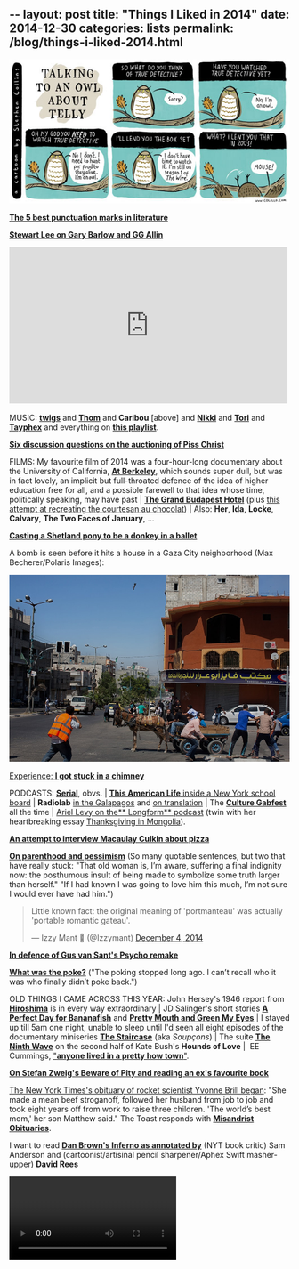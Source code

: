 --
layout: post
title:  "Things I Liked in 2014"
date:   2014-12-30
categories: lists
permalink: /blog/things-i-liked-2014.html
---

[![image](../assets/img/2014-owl.jpg)](https://www.prospectmagazine.co.uk/magazine/cartoon-talking-to-an-owl-about-telly)

**[The 5 best punctuation marks in literature](http://www.vulture.com/2014/01/best-punctuation-marks-literature-nabokov-eliot-dickens-levi.html)**

[**Stewart Lee on Gary Barlow and GG Allin**](http://www.theguardian.com/commentisfree/2014/may/18/sex-drugs-rock-rebels-accountancy-gary-barlow-stewart-lee)

<iframe id="youtube_iframe" src="https://www.youtube.com/embed/BI2Et19vDCM?feature=oembed&amp;enablejsapi=1&amp;origin=https://safe.txmblr.com&amp;wmode=opaque" width="500" frameborder="0" height="281"></iframe>

MUSIC: [**twigs**](http://pitchfork.com/reviews/albums/19590-twigs-lp1/) and [**Thom**](http://tomorrowsmodernboxes.com/) and **Caribou** [above] and [**Nikki**](https://www.youtube.com/watch?v=2mwNbTL3pOs) and [**Tori**](https://www.youtube.com/watch?v=ysbuo4Ktr84) and [**Tayphex**](https://soundcloud.com/david_rees/sets/aphex-swift) and everything on [**this playlist**](http://open.spotify.com/user/mpaldridge/playlist/5VCvYUfF9iwcUGJ7CxpuH2).

[**Six discussion questions on the auctioning of Piss Christ**](http://gawker.com/who-wants-to-buy-piss-christ-this-thursday-1575713001)

FILMS: My favourite film of 2014 was a four-hour-long documentary about the University of California, [**At Berkeley**](http://www.nytimes.com/2013/11/08/movies/at-berkeley-a-documentary-by-frederick-wiseman.html?_r=0), which sounds super dull, but was in fact lovely, an implicit but full-throated defence of the idea of higher education free for all, and a possible farewell to that idea whose time, politically speaking, may have past \| [**The Grand Budapest Hotel**](http://www.slate.com/blogs/browbeat/2014/03/06/grand_budapest_hotel_is_autobiographical_in_new_movie_wes_anderson_defends.html) (plus [this attempt at recreating the courtesan au chocolat](http://www.slate.com/blogs/browbeat/2014/03/19/grand_budapest_hotel_pastries_recipe_what_it_s_like_to_make_wes_anderson.html)) \| Also: **Her**, **Ida**, **Locke**, **Calvary**, **The Two Faces of January**, ...

**[Casting a Shetland pony to be a donkey in a ballet](http://www.newyorker.com/magazine/2014/03/10/pony-up)**

A bomb is seen before it hits a house in a Gaza City neighborhood (Max Becherer/Polaris Images):

[![image](../assets/img/2014-gaza.jpg)](https://www.washingtonpost.com/world/israel-presses-ahead-with-gaza-offensive-calls-up-16000-more-reservists/2014/07/31/40281e0d-819f-4ebf-9a7c-5f36bda97e36_story.html)

[Experience: **I got stuck in a chimney**](http://www.theguardian.com/lifeandstyle/2014/dec/19/experience-i-fell-down-a-chimney)

PODCASTS: [**Serial**](http://serialpodcast.org/), obvs. \| [**This American Life** inside a New York school board](http://www.thisamericanlife.org/radio-archives/episode/534/a-not-so-simple-majority) \| **Radiolab** [in the Galapagos](http://www.radiolab.org/story/galapagos/) and [on translation](http://www.radiolab.org/story/translation/) \| The [**Culture Gabfest**](http://www.slate.com/articles/podcasts/culturegabfest.html) all the time \| [Ariel Levy on the** Longform** podcast](http://longform.org/posts/longform-podcast-78-ariel-levy) (twin with her heartbreaking essay [Thanksgiving in Mongolia](http://www.newyorker.com/magazine/2013/11/18/thanksgiving-in-mongolia)).

[**An attempt to interview Macaulay Culkin about pizza**](http://www.bostonmagazine.com/arts-entertainment/blog/2014/04/16/pizza-underground-macaulay-culkin/)

[**On parenthood and pessimism**](http://www.nytimes.com/2014/08/03/magazine/can-parenthood-and-pessimism-live-side-by-side.html) (So many quotable sentences, but two that have really stuck: "That old woman is, I’m aware, suffering a final indignity now: the posthumous insult of being made to symbolize some truth larger than herself." "If I had known I was going to love him this much, I’m not sure I would ever have had him.")

<blockquote class="twitter-tweet"><p lang="en" dir="ltr">Little known fact: the original meaning of &#39;portmanteau&#39; was actually &#39;portable romantic gateau&#39;.</p>&mdash; Izzy Mant 💙 (@Izzymant) <a href="https://twitter.com/Izzymant/status/540462168098238464?ref_src=twsrc%5Etfw">December 4, 2014</a></blockquote> <script async src="https://platform.twitter.com/widgets.js" charset="utf-8"></script>

[**In defence of Gus van Sant's Psycho remake**](http://www.villagevoice.com/2013-12-04/film/psycho-1998-anniversary/full/)

[**What was the poke?**](http://www.slate.com/articles/technology/technology/2014/02/facebook_s_poke_function_still_a_mystery_on_the_social_network_s_10th_anniversary.single.html) ("The poking stopped long ago. I can’t recall who it was who finally didn’t poke back.")

OLD THINGS I CAME ACROSS THIS YEAR: John Hersey's 1946 report from [**Hiroshima**](http://en.wikipedia.org/wiki/Hiroshima_%28book%29) is in every way extraordinary \| JD Salinger's short stories [**A Perfect Day for Bananafish**](http://www.holidayclubrecordings.co.uk/post/short-story-2-jd-salinger) and [**Pretty Mouth and Green My Eyes**](http://ae-lib.org.ua/salinger/Texts/N7-PrettyMouth-en.htm) \| I stayed up till 5am one night, unable to sleep until I'd seen all eight episodes of the documentary miniseries [**The Staircase**](https://www.netflix.com/title/80233441) (aka *Soupçons*) \| The suite [**The Ninth Wave**](http://open.spotify.com/user/mpaldridge/playlist/0XMrt4VK44amqDTvLVWDzc) on the second half of Kate Bush's **Hounds of Love** \|  EE Cummings, ["**anyone lived in a pretty how town**"](http://www.poetryfoundation.org/poetrymagazine/poem/11856).

[**On Stefan Zweig's Beware of Pity and reading an ex's favourite book**](http://electricliterature.com/beware-of-memory-on-reading-stefan-zweigs-beware-of-pity/)

[The New York Times's obituary of rocket scientist Yvonne Brill began](http://io9.com/the-new-york-times-fails-miserably-in-its-obituary-for-464140204): "She made a mean beef stroganoff, followed her husband from job to job and took eight years off from work to raise three children. 'The world’s best mom,' her son Matthew said." The Toast responds with [**Misandrist Obituaries**](http://the-toast.net/2014/01/09/misandrist-obituaries/).

I want to read [**Dan Brown's Inferno as annotated by**](http://www.themillions.com/2014/01/dumbest-thing-ever-scribbling-in-the-margins-of-dan-browns-inferno.html) (NYT book critic) Sam Anderson and (cartoonist/artisinal pencil sharpener/Aphex Swift masher-upper) **David Rees**

![image](https://www.si.com/.image/c_limit%2Ccs_srgb%2Cq_auto:good%2Cvc_auto%2Cw_500/MTY4MTk2MTk5NDM2OTIwNzMz/image-placeholder-title.mp4)
